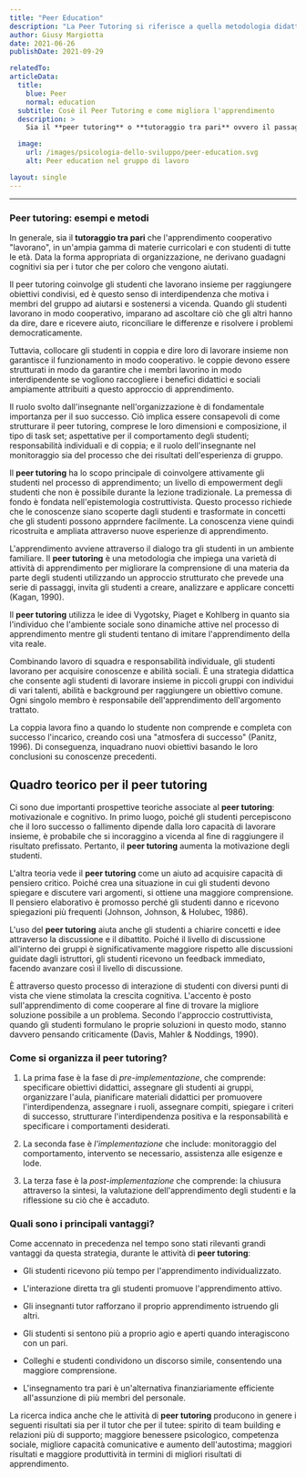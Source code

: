 ```yaml
---
title: "Peer Education"
description: "La Peer Tutoring si riferisce a quella metodologia didattica attraverso la quale, in un gruppo, alcuni soggetti sono formatori dei propri coetanei"
author: Giusy Margiotta
date: 2021-06-26
publishDate: 2021-09-29

relatedTo:
articleData:
  title:
    blue: Peer 
    normal: education
  subtitle: Cosè il Peer Tutoring e come migliora l'apprendimento
  description: >
    Sia il **peer tutoring** o **tutoraggio tra pari** ovvero il passaggio di conoscenze tra pari, è un aiuto reciproco che avviene in ambito scolastico. Sia il **peer tutoring** che l'apprendimento cooperativo sono tipi di apprendimento **peer assisted**. Il tutoraggio tra pari di solito coinvolge coppie di studenti, uno nel ruolo di tutor e l'altro come tutee, con il membro più abile o esperto che aiuta l'altro ad apprendere argomenti nuovi. Al contrario, l'apprendimento cooperativo viene solitamente svolto in piccoli gruppi di circa quattro studenti, spesso con diversi livelli di conoscenza. Il gruppo lavora per raggiungere un obiettivo. Poiché è più facile nascondersi in un gruppo, i ruoli vengono spesso assegnati ad ogni singolo membro.

  image:
    url: /images/psicologia-dello-sviluppo/peer-education.svg
    alt: Peer education nel gruppo di lavoro

layout: single
---
```


---

### Peer tutoring: esempi e metodi

In generale, sia il **tutoraggio tra pari** che l'apprendimento cooperativo "lavorano", in un'ampia gamma di materie curricolari e con studenti di tutte le età. Data la forma appropriata di organizzazione, ne derivano guadagni cognitivi sia per i tutor che per coloro che vengono aiutati.

Il peer tutoring coinvolge gli studenti che lavorano insieme per raggiungere obiettivi condivisi, ed è questo senso di interdipendenza che motiva i membri del gruppo ad aiutarsi e sostenersi a vicenda. Quando gli studenti lavorano in modo cooperativo, imparano ad ascoltare ciò che gli altri hanno da dire, dare e ricevere aiuto, riconciliare le differenze e risolvere i problemi democraticamente.

Tuttavia, collocare gli studenti in coppia e dire loro di lavorare insieme non garantisce il funzionamento in modo cooperativo. le coppie devono essere strutturati in modo da garantire che i membri lavorino in modo interdipendente se vogliono raccogliere i benefici didattici e sociali ampiamente attribuiti a questo approccio di apprendimento.

Il ruolo svolto dall'insegnante nell'organizzazione è di fondamentale importanza per il suo successo. Ciò implica essere consapevoli di come strutturare il peer tutoring, comprese le loro dimensioni e composizione, il tipo di task set; aspettative per il comportamento degli studenti; responsabilità individuali e di coppia; e il ruolo dell'insegnante nel monitoraggio sia del processo che dei risultati dell'esperienza di gruppo.

Il **peer tutoring** ha lo scopo principale di coinvolgere attivamente gli studenti nel processo di apprendimento; un livello di empowerment degli studenti che non è possibile durante la lezione tradizionale. La premessa di fondo è fondata nell'epistemologia costruttivista.
Questo processo richiede che le conoscenze siano scoperte dagli studenti e trasformate in concetti che gli studenti possono apprndere facilmente. La conoscenza viene quindi ricostruita e ampliata attraverso nuove esperienze di apprendimento.

L'apprendimento avviene attraverso il dialogo tra gli studenti in un ambiente familiare.
Il **peer tutoring** è una metodologia che impiega una varietà di attività di apprendimento per migliorare la comprensione di una materia da parte degli studenti utilizzando un approccio strutturato che prevede una serie di passaggi, invita gli studenti a creare, analizzare e applicare concetti (Kagan, 1990).

Il **peer tutoring** utilizza le idee di Vygotsky, Piaget e Kohlberg in quanto sia l'individuo che l'ambiente sociale sono dinamiche attive nel processo di apprendimento mentre gli studenti tentano di imitare l'apprendimento della vita reale.

Combinando lavoro di squadra e responsabilità individuale, gli studenti lavorano per acquisire conoscenze e abilità sociali. È una strategia didattica che consente agli studenti di lavorare insieme in piccoli gruppi con individui di vari talenti, abilità e background per raggiungere un obiettivo comune. Ogni singolo membro è responsabile dell'apprendimento dell'argomento trattato.

La coppia lavora fino a quando lo studente non comprende e completa con successo l'incarico, creando così una "atmosfera di successo" (Panitz, 1996). Di conseguenza, inquadrano nuovi obiettivi basando le loro conclusioni su conoscenze precedenti.

## Quadro teorico per il peer tutoring

Ci sono due importanti prospettive teoriche associate al **peer tutoring**: motivazionale e cognitivo. In primo luogo, poiché gli studenti percepiscono che il loro successo o fallimento dipende dalla loro capacità di lavorare insieme, è probabile che si incoraggino a vicenda al fine di raggiungere il risultato prefissato. Pertanto, il **peer tutoring** aumenta la motivazione degli studenti.

L'altra teoria vede il **peer tutoring** come un aiuto ad acquisire capacità di pensiero critico. Poiché crea una situazione in cui gli studenti devono spiegare e discutere vari argomenti, si ottiene una maggiore comprensione. Il pensiero elaborativo è promosso perché gli studenti danno e ricevono spiegazioni più frequenti (Johnson, Johnson, & Holubec, 1986).

L'uso del **peer tutoring** aiuta anche gli studenti a chiarire concetti e idee attraverso la discussione e il dibattito. Poiché il livello di discussione all'interno dei gruppi è significativamente maggiore rispetto alle discussioni guidate dagli istruttori, gli studenti ricevono un feedback immediato, facendo avanzare così il livello di discussione.

È attraverso questo processo di interazione di studenti con diversi punti di vista che viene stimolata la crescita cognitiva. L'accento è posto sull'apprendimento di come cooperare al fine di trovare la migliore soluzione possibile a un problema. Secondo l'approccio costruttivista, quando gli studenti formulano le proprie soluzioni in questo modo, stanno davvero pensando criticamente (Davis, Mahler & Noddings, 1990).

### Come si organizza il peer tutoring?

1. La prima fase è la fase di *pre-implementazione*, che comprende: specificare obiettivi didattici, assegnare gli studenti ai gruppi, organizzare l'aula, pianificare materiali didattici per promuovere l'interdipendenza, assegnare i ruoli, assegnare compiti, spiegare i criteri di successo, strutturare l'interdipendenza positiva e la responsabilità e specificare i comportamenti desiderati.

2. La seconda fase è *l'implementazione* che include: monitoraggio del comportamento, intervento se necessario, assistenza alle esigenze e lode.

3. La terza fase è la *post-implementazione* che comprende: la chiusura attraverso la sintesi, la valutazione dell'apprendimento degli studenti e la riflessione su ciò che è accaduto.

### Quali sono i principali vantaggi?

Come accennato in precedenza nel tempo sono stati rilevanti grandi vantaggi da questa strategia, durante le attività di **peer tutoring**:

- Gli studenti ricevono più tempo per l'apprendimento individualizzato.

- L'interazione diretta tra gli studenti promuove l'apprendimento attivo.

- Gli insegnanti tutor rafforzano il proprio apprendimento istruendo gli altri.

- Gli studenti si sentono più a proprio agio e aperti quando interagiscono con un pari.

- Colleghi e studenti condividono un discorso simile, consentendo una maggiore comprensione.

- L'insegnamento tra pari è un'alternativa finanziariamente efficiente all'assunzione di più membri del personale.

La ricerca indica anche che le attività di **peer tutoring** producono in genere i seguenti risultati sia per il tutor che per il tutee: spirito di team building e relazioni più di supporto; maggiore benessere psicologico, competenza sociale, migliore capacità comunicative e aumento dell'autostima; maggiori risultati e maggiore produttività in termini di migliori risultati di apprendimento.
